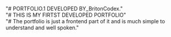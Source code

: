 "# PORTFOLIO.1 DEVELOPED BY_BritonCodex." <br>
"# THIS IS MY FIRTST DEVELOPED PORTFOLIO" <br>
"# The portfolio is just a frontend part of it and is much simple to understand and well spoken."
